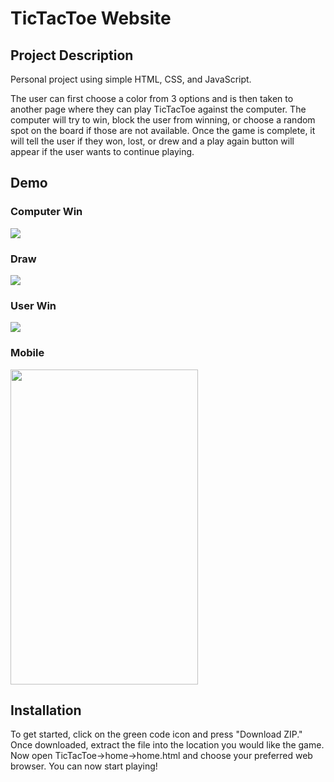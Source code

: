 # TicTacToe Website
## Project Description
Personal project using simple HTML, CSS, and JavaScript.

The user can first choose a color from 3 options and is then taken to another page where they can play TicTacToe against the computer. The computer will try to win, block the user from winning, or choose a random spot on the board if those are not available. Once the game is complete, it will tell the user if they won, lost, or drew and a play again button will appear if the user wants to continue playing.

## Demo
### Computer Win
![](https://user-images.githubusercontent.com/84888206/236582206-51fbb099-3a0d-4657-9a39-0a4f6f32a2b8.gif)

### Draw
![](https://user-images.githubusercontent.com/84888206/236583214-f2dba980-65a0-4887-aeef-f0a5f075fde6.gif)

### User Win
![](https://user-images.githubusercontent.com/84888206/236583208-3bd3052d-e647-4a7d-b1a0-d5cfb8f68c64.gif)

### Mobile
<img src="https://user-images.githubusercontent.com/84888206/236702068-6da40445-3eae-4ba7-8f46-9eac1b8cc9a1.gif" width="300" height="504" >

## Installation
To get started, click on the green code icon and press "Download ZIP." Once downloaded, extract the file into the location you would like the game. Now open TicTacToe->home->home.html and choose your preferred web browser.
You can now start playing!
